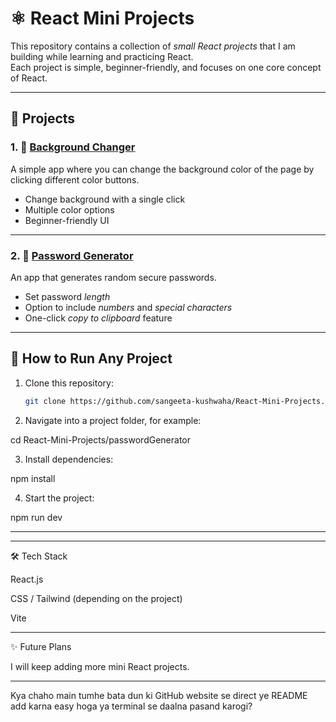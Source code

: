 
# ⚛ React Mini Projects

This repository contains a collection of *small React projects* that I am building while learning and practicing React.  
Each project is simple, beginner-friendly, and focuses on one core concept of React.

---

## 📂 Projects

### 1. 🎨 [Background Changer](./BgChanger)
A simple app where you can change the background color of the page by clicking different color buttons.  
- Change background with a single click  
- Multiple color options  
- Beginner-friendly UI  

---

### 2. 🔐 [Password Generator](./passwordGenerator)
An app that generates random secure passwords.  
- Set password *length*  
- Option to include *numbers* and *special characters*  
- One-click *copy to clipboard* feature  

---

## 🚀 How to Run Any Project

1. Clone this repository:
   ```bash
   git clone https://github.com/sangeeta-kushwaha/React-Mini-Projects.git

2. Navigate into a project folder, for example:

cd React-Mini-Projects/passwordGenerator


3. Install dependencies:

npm install


4. Start the project:

npm run dev




---

---

🛠 Tech Stack

React.js

CSS / Tailwind (depending on the project)

Vite



---

✨ Future Plans

I will keep adding more mini React projects.



---

Kya chaho main tumhe bata dun ki GitHub website se direct ye README add karna easy hoga ya terminal se daalna pasand karogi?

